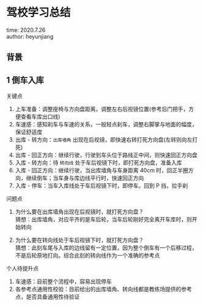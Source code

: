 # 驾校学习总结

time: 2020.7.26  
author: heyunjiang

## 背景

## 1 倒车入库

关键点

1. 上车准备：调整座椅与方向盘距离，调整左右后视镜位置(参考后门把手，方便查看车库出口线)
2. 车速感：感知刹车与车速的关系，一般轻点刹车，调整右脚掌与地面的幅度，保证舒适度
3. 出库 - 转方向：`出库墙角` 出现在后视镜，即快速右转打死方向盘(左转则向左打死)
4. 出库 - 回正方向：继续行驶，行驶到车头位于路线正中间，则快速回正方向盘
5. 入库 - 转方向：待 `转向线` 处于车后视镜下时，即打死方向盘，准备入库
6. 入库 - 回正方向：继续行驶，当出库墙角与车身距离 40cm 时，回正半圈方向，继续倒车；当车身与库边线平行时，快速回正方向
7. 入库 - 停车：当车入库线处于车后视镜下时，即停车。回到 P 挡，拉手刹

问题点

1. 为什么要在出库墙角出现在后视镜时，就打死方向盘？  
猜想：出库墙角，对应平齐的是车后轮，当车后轮刚好完全离开车库时，则开始转向

2. 为什么要在转向线处于车后视镜下时，就打死方向盘？  
猜想：此刻车尾与入库的边线留有一定位置，因为整个倒车有一个后移过程，不是后轮原地打向。综合此刻的转向线作为一个准确的参考点

个人待提升点

1. 车速感：目前整个流程中，容易出现停车
2. 各参考点通用性校验：目前给出的出库墙角、转向线都是教练场提供的参考点，是否具备通用性待验证
